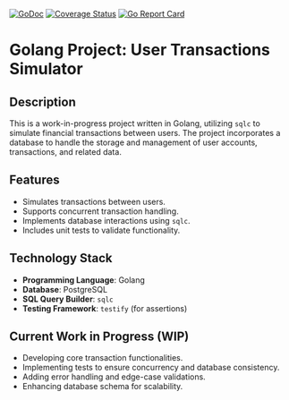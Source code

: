 [![GoDoc](https://pkg.go.dev/badge/github.com/golang-migrate/migrate)](https://pkg.go.dev/github.com/golang-migrate/migrate/v4)
[![Coverage Status](https://img.shields.io/coveralls/github/golang-migrate/migrate/master.svg)](https://coveralls.io/github/golang-migrate/migrate?branch=master)
[![Go Report Card](https://goreportcard.com/badge/github.com/golang-migrate/migrate/v4)](https://goreportcard.com/report/github.com/golang-migrate/migrate/v4)

# Golang Project: User Transactions Simulator

## Description
This is a work-in-progress project written in Golang, utilizing `sqlc` to simulate financial transactions between users. The project incorporates a database to handle the storage and management of user accounts, transactions, and related data.

## Features
- Simulates transactions between users.
- Supports concurrent transaction handling.
- Implements database interactions using `sqlc`.
- Includes unit tests to validate functionality.

## Technology Stack
- **Programming Language**: Golang
- **Database**: PostgreSQL
- **SQL Query Builder**: `sqlc`
- **Testing Framework**: `testify` (for assertions)

## Current Work in Progress (WIP)
- Developing core transaction functionalities.
- Implementing tests to ensure concurrency and database consistency.
- Adding error handling and edge-case validations.
- Enhancing database schema for scalability.
